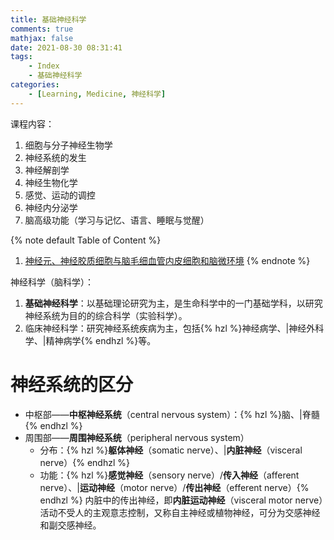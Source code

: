 ```yaml
---
title: 基础神经科学
comments: true
mathjax: false
date: 2021-08-30 08:31:41
tags:
    - Index
    - 基础神经科学
categories:
    - [Learning, Medicine, 神经科学]
---
```


课程内容：
1. 细胞与分子神经生物学
2. 神经系统的发生
3. 神经解剖学
4. 神经生物化学
5. 感觉、运动的调控
6. 神经内分泌学
7. 脑高级功能（学习与记忆、语言、睡眠与觉醒）

<!-- more -->

{% note default Table of Content %}
1. <a href="{% post_path 神经元、神经胶质细胞与脑毛细血管内皮细胞和脑微环境 %}">神经元、神经胶质细胞与脑毛细血管内皮细胞和脑微环境</a>
{% endnote %}

神经科学（脑科学）：
1. **基础神经科学**：以基础理论研究为主，是生命科学中的一门基础学科，以研究神经系统为目的的综合科学（实验科学）。
2. 临床神经科学：研究神经系统疾病为主，包括{% hzl %}神经病学、|神经外科学、|精神病学{% endhzl %}等。

# 神经系统的区分

- 中枢部——**中枢神经系统**（central nervous system）：{% hzl %}脑、|脊髓{% endhzl %}
- 周围部——**周围神经系统**（peripheral nervous system）
    - 分布：{% hzl %}**躯体神经**（somatic nerve）、|**内脏神经**（visceral nerve）{% endhzl %}
    - 功能：{% hzl %}**感觉神经**（sensory nerve）/**传入神经**（afferent nerve）、|**运动神经**（motor nerve）/**传出神经**（efferent nerve）{% endhzl %}
      内脏中的传出神经，即**内脏运动神经**（visceral motor nerve）活动不受人的主观意志控制，又称自主神经或植物神经，可分为交感神经和副交感神经。


